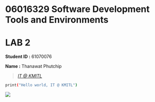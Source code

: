 # 06016329 Software Development Tools and Environments
# LAB 2

**Student ID :** 61070076

**Name :** Thanawat Phutchip
> *[IT @ KMITL](https://www.it.kmitl.ac.th/)*

```sh
print("Hello world, IT @ KMITL")
```
[![](https://www.it.kmitl.ac.th/wp-content/themes/itkmitl2017wp/img/nav-thai.svg)](https://www.it.kmitl.ac.th/)